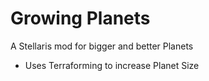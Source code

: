 # Growing Planets

A Stellaris mod for bigger and better Planets
- Uses Terraforming to increase Planet Size
